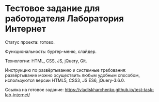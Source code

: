 # Тестовое задание для работодателя Лаборатория Интернет

Статус проекта: готово.

Функциональность: бургер-меню, слайдер.

Технологии: HTML, CSS, JS, jQuery, Git.

Инструкцию по развёртыванию и системные требования: развёртывание можно осуществить любым удобным способом, используются версии HTML5, CSS3, JS ES6, jQuery-3.6.0.

Ссылка на готовое задание: https://vladiskharchenko.github.io/test-task-lab-internet/
